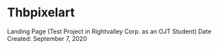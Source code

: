 # Thbpixelart

Landing Page (Test Project in Rightvalley Corp. as an OJT Student)
Date Created: September 7, 2020